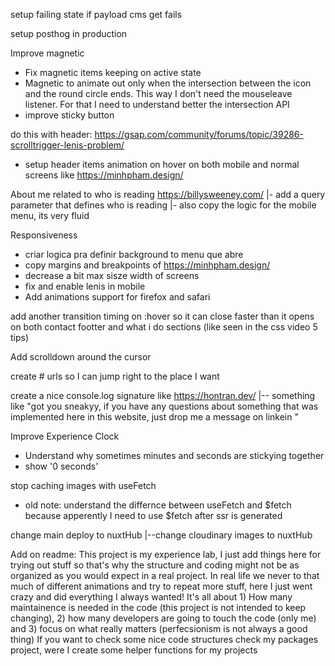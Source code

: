setup failing state if payload cms get fails

setup posthog in production

Improve magnetic

- Fix magnetic items keeping on active state
- Magnetic to animate out only when the intersection between the icon and the round circle ends. This way I don't need the mouseleave listener. For that I need to understand better the intersection API
- improve sticky button

do this with header: https://gsap.com/community/forums/topic/39286-scrolltrigger-lenis-problem/

- setup header items animation on hover on both mobile and normal screens like https://minhpham.design/

About me related to who is reading https://billysweeney.com/
|- add a query parameter that defines who is reading
|- also copy the logic for the mobile menu, its very fluid

Responsiveness

- criar logica pra definir background to menu que abre
- copy margins and breakpoints of https://minhpham.design/
- decrease a bit max sisze width of screens
- fix and enable lenis in mobile
- Add animations support for firefox and safari

add another transition timing on :hover so it can close faster than it opens on both contact footter and what i do sections (like seen in the css video 5 tips)

Add scrolldown around the cursor

create # urls so I can jump right to the place I want

create a nice console.log signature like https://hontran.dev/
|-- something like "got you sneakyy, if you have any questions about something that was implemented here in this website, just drop me a message on linkein "

Improve Experience Clock

- Understand why sometimes minutes and seconds are stickying together
- show '0 seconds'

stop caching images with useFetch

- old note: understand the differnce between useFetch and $fetch because apperently I need to use $fetch after ssr is generated

change main deploy to nuxtHub
|--change cloudinary images to nuxtHub

Add on readme: This project is my experience lab, I just add things here for trying out stuff so that's why the structure and coding might not be as organized as you would expect in a real project. In real life we never to that much of different animations and try to repeat more stuff, here I just went crazy and did everything I always wanted! It's all about 1) How many maintainence is needed in the code (this project is not intended to keep changing), 2) how many developers are going to touch the code (only me) and 3) focus on what really matters (perfecsionism is not always a good thing)
If you want to check some nice code structures check my packages project, were I create some helper functions for my projects
